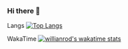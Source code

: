 ### Hi there 👋

Langs
[![Top Langs](https://github-readme-stats.vercel.app/api/top-langs/?username=MrMineToons)](https://github.com/MrMineToons/github-readme-stats)

WakaTime
[![willianrod's wakatime stats](https://github-readme-stats.vercel.app/api/wakatime?username=@f5a513e2-8e7c-4326-a469-a01e6bbf15a9)](https://github.com/MrMineToons/github-readme-stats)

<!--
**MrMineToons/MrMineToons** is a ✨ _special_ ✨ repository because its `README.md` (this file) appears on your GitHub profile.

Here are some ideas to get you started:

- 🔭 I’m currently working on ...
- 🌱 I’m currently learning ...
- 👯 I’m looking to collaborate on ...
- 🤔 I’m looking for help with ...
- 💬 Ask me about ...
- 📫 How to reach me: ...
- 😄 Pronouns: ...
- ⚡ Fun fact: ...
-->
